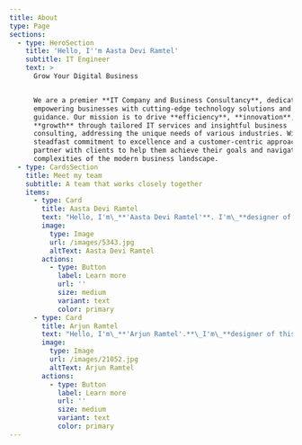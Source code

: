 ```yaml
---
title: About
type: Page
sections:
  - type: HeroSection
    title: 'Hello, I''m Aasta Devi Ramtel'
    subtitle: IT Engineer
    text: >
      Grow Your Digital Business


      We are a premier **IT Company and Business Consultancy**, dedicated to
      empowering businesses with cutting-edge technology solutions and strategic
      guidance. Our mission is to drive **efficiency**, **innovation**, and
      **growth** through tailored IT services and insightful business
      consulting, addressing the unique needs of various industries. With a
      steadfast commitment to excellence and a customer-centric approach, we
      partner with clients to help them achieve their goals and navigate the
      complexities of the modern business landscape.
  - type: CardsSection
    title: Meet my team
    subtitle: A team that works closely together
    items:
      - type: Card
        title: Aasta Devi Ramtel
        text: "Hello, I'm\_**'Aasta Devi Ramtel'**. I'm\_**designer of this platform.**\_I'm a Student of '**information technology**'.\n"
        image:
          type: Image
          url: /images/5343.jpg
          altText: Aasta Devi Ramtel
        actions:
          - type: Button
            label: Learn more
            url: ''
            size: medium
            variant: text
            color: primary
      - type: Card
        title: Arjun Ramtel
        text: "Hello, I'm\_**'Arjun Ramtel'.**\_I'm\_**designer of this platform.**\_I'm a Student of '**information technology**'.\n"
        image:
          type: Image
          url: /images/21052.jpg
          altText: Arjun Ramtel
        actions:
          - type: Button
            label: Learn more
            url: ''
            size: medium
            variant: text
            color: primary
---
```

